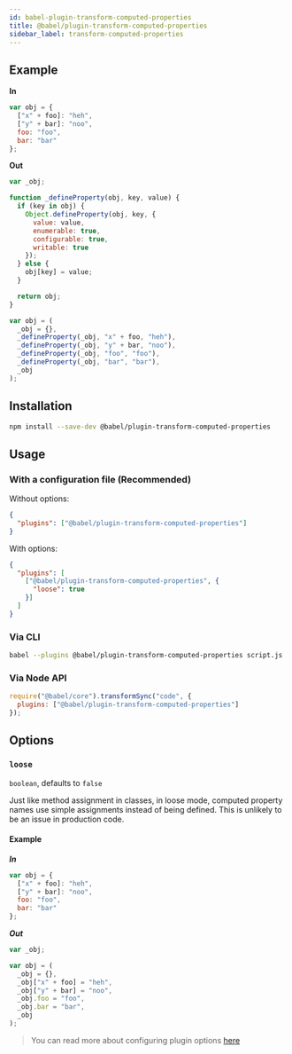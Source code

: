 ```yaml
---
id: babel-plugin-transform-computed-properties
title: @babel/plugin-transform-computed-properties
sidebar_label: transform-computed-properties
---
```


## Example

**In**

```js
var obj = {
  ["x" + foo]: "heh",
  ["y" + bar]: "noo",
  foo: "foo",
  bar: "bar"
};
```

**Out**

```js
var _obj;

function _defineProperty(obj, key, value) {
  if (key in obj) {
    Object.defineProperty(obj, key, {
      value: value,
      enumerable: true,
      configurable: true,
      writable: true
    });
  } else {
    obj[key] = value;
  }

  return obj;
}

var obj = (
  _obj = {},
  _defineProperty(_obj, "x" + foo, "heh"),
  _defineProperty(_obj, "y" + bar, "noo"),
  _defineProperty(_obj, "foo", "foo"),
  _defineProperty(_obj, "bar", "bar"),
  _obj
);
```

## Installation

```sh
npm install --save-dev @babel/plugin-transform-computed-properties
```

## Usage

### With a configuration file (Recommended)

Without options:

```json
{
  "plugins": ["@babel/plugin-transform-computed-properties"]
}
```

With options:

```json
{
  "plugins": [
    ["@babel/plugin-transform-computed-properties", {
      "loose": true
    }]
  ]
}
```

### Via CLI

```sh
babel --plugins @babel/plugin-transform-computed-properties script.js
```

### Via Node API

```javascript
require("@babel/core").transformSync("code", {
  plugins: ["@babel/plugin-transform-computed-properties"]
});
```

## Options

### `loose`

`boolean`, defaults to `false`

Just like method assignment in classes, in loose mode, computed property names
use simple assignments instead of being defined. This is unlikely to be an issue
in production code.

#### Example

***In***

```js
var obj = {
  ["x" + foo]: "heh",
  ["y" + bar]: "noo",
  foo: "foo",
  bar: "bar"
};
```

***Out***

```js
var _obj;

var obj = (
  _obj = {},
  _obj["x" + foo] = "heh",
  _obj["y" + bar] = "noo",
  _obj.foo = "foo",
  _obj.bar = "bar",
  _obj
);
```

> You can read more about configuring plugin options [here](https://babeljs.io/docs/en/plugins#plugin-options)
